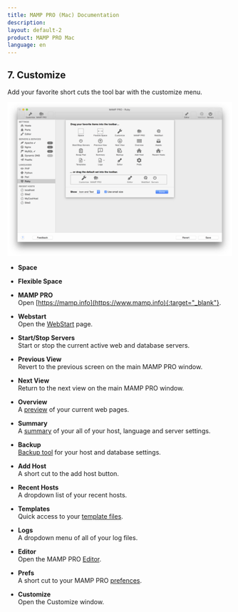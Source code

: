 ```yaml
---
title: MAMP PRO (Mac) Documentation
description: 
layout: default-2
product: MAMP PRO Mac
language: en
---
```


## 7. Customize

Add your favorite short cuts the tool bar with the customize menu.

![MAMP](Customize.png)

*  **Space**  

*  **Flexible Space**  

*  **MAMP PRO**  
    Open [https://mamp.info](https://www.mamp.info){:target="_blank"}.

*  **Webstart**  
        Open the [WebStart](../WebStart) page.

*  **Start/Stop Servers**  
        Start or stop the current active web and database servers.

*  **Previous View**  
        Revert to the previous screen on the main MAMP PRO window.

*  **Next View**  
        Return to the next view on the main MAMP PRO window.

*  **Overview**  
        A [preview](../Menu/Window) of your current web pages.

*  **Summary**  
        A [summary](../Menu/Window) of your all of your host, language and server settings.

*  **Backup**  
        [Backup tool](../Menu/MAMP-PRO) for your host and database settings.

*  **Add Host**  
        A short cut to the add host button.

*  **Recent Hosts**  
        A dropdown list of your recent hosts.

*  **Templates**  
        Quick access to your [template files](../Menu/File).

*  **Logs**  
        A dropdown menu of all of your log files.

*  **Editor**  
        Open the MAMP PRO [Editor](../Editor).

*  **Prefs**  
        A short cut to your MAMP PRO [prefences](../Menu/MAMP-PRO).

*  **Customize**  
        Open the Customize window.


